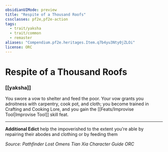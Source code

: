 ```yaml
---
obsidianUIMode: preview
title: "Respite of a Thousand Roofs"
cssclasses: pf2e,pf2e-action
tags:
  - trait/yaksha
  - trait/common
  - remaster
aliases: "Compendium.pf2e.heritages.Item.q7b4yu3Nty0jZLOi"
license: ORC
---
```

# Respite of a Thousand Roofs

### [[yaksha]]






You swore a vow to shelter and feed the poor. Your vow grants you adroitness with carpentry, cook pot, and cloth; you become trained in Crafting and Cooking Lore, and you gain the [[Feats/Improvise Tool|Improvise Tool]] skill feat.

* * *

**Additional Edict** help the impoverished to the extent you're able by repairing their abodes and clothing or by feeding them

*Source: Pathfinder Lost Omens Tian Xia Character Guide*
*ORC*